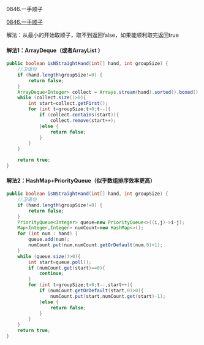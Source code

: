 0846.一手顺子

[0846.一手顺子](https://leetcode-cn.com/problems/hand-of-straights/)

解法：从最小的开始取顺子，取不到返回false，如果能顺利取完返回true



#### 解法1：ArrayDeque（或者ArrayList ）



```java
public boolean isNStraightHand(int[] hand, int groupSize) {
    //卫语句
    if (hand.length%groupSize!=0) {
        return false;
    }
    ArrayDeque<Integer> collect = Arrays.stream(hand).sorted().boxed().collect(Collectors.toCollection(ArrayDeque::new));
    while (collect.size()>0){
        int start=collect.getFirst();
        for (int t=groupSize;t>0;t--){
            if (collect.contains(start)){
                collect.remove(start++);
            }else {
                return false;
            }
        }
    }

    return true;
}
```



#### 解法2：HashMap+PriorityQueue（似乎数组排序效率更高）



```java
public boolean isNStraightHand(int[] hand, int groupSize) {
    //卫语句
    if (hand.length%groupSize!=0) {
        return false;
    }
    PriorityQueue<Integer> queue=new PriorityQueue<>((i,j)->i-j);
    Map<Integer,Integer> numCount=new HashMap<>();
    for (int num : hand) {
        queue.add(num);
        numCount.put(num,numCount.getOrDefault(num,0)+1);
    }
    while (queue.size()>0){
        int start=queue.poll();
        if (numCount.get(start)==0){
            continue;
        }
        for (int t=groupSize;t>0;t--,start++){
            if (numCount.getOrDefault(start,0)>0){
                numCount.put(start,numCount.get(start)-1);
            }else {
                return false;
            }
        }
    }
    return true;
}
```

